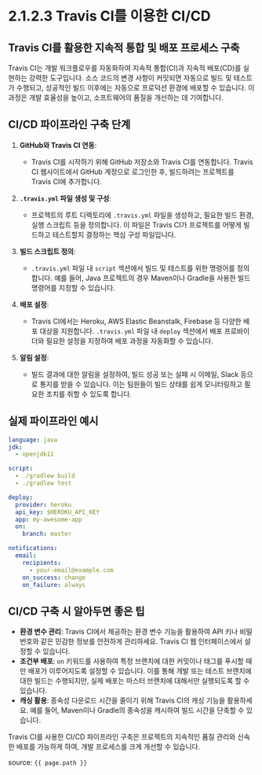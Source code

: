# 2.1.2.3 Travis CI를 이용한 CI/CD

## Travis CI를 활용한 지속적 통합 및 배포 프로세스 구축

Travis CI는 개발 워크플로우를 자동화하여 지속적 통합(CI)과 지속적 배포(CD)를 실현하는 강력한 도구입니다. 소스 코드의 변경 사항이 커밋되면 자동으로 빌드 및 테스트가 수행되고, 성공적인 빌드 이후에는 자동으로 프로덕션 환경에 배포할 수 있습니다. 이 과정은 개발 효율성을 높이고, 소프트웨어의 품질을 개선하는 데 기여합니다.

## CI/CD 파이프라인 구축 단계

1. **GitHub와 Travis CI 연동**:
    - Travis CI를 시작하기 위해 GitHub 저장소와 Travis CI를 연동합니다. Travis CI 웹사이트에서 GitHub 계정으로 로그인한 후, 빌드하려는 프로젝트를 Travis CI에 추가합니다.

2. **`.travis.yml` 파일 생성 및 구성**:
    - 프로젝트의 루트 디렉토리에 `.travis.yml` 파일을 생성하고, 필요한 빌드 환경, 실행 스크립트 등을 정의합니다. 이 파일은 Travis CI가 프로젝트를 어떻게 빌드하고 테스트할지 결정하는 핵심 구성 파일입니다.

3. **빌드 스크립트 정의**:
    - `.travis.yml` 파일 내 `script` 섹션에서 빌드 및 테스트를 위한 명령어를 정의합니다. 예를 들어, Java 프로젝트의 경우 Maven이나 Gradle을 사용한 빌드 명령어를 지정할 수 있습니다.

4. **배포 설정**:
    - Travis CI에서는 Heroku, AWS Elastic Beanstalk, Firebase 등 다양한 배포 대상을 지원합니다. `.travis.yml` 파일 내 `deploy` 섹션에서 배포 프로바이더와 필요한 설정을 지정하여 배포 과정을 자동화할 수 있습니다.

5. **알림 설정**:
    - 빌드 결과에 대한 알림을 설정하여, 빌드 성공 또는 실패 시 이메일, Slack 등으로 통지를 받을 수 있습니다. 이는 팀원들이 빌드 상태를 쉽게 모니터링하고 필요한 조치를 취할 수 있도록 합니다.

## 실제 파이프라인 예시

```yaml
language: java
jdk:
  - openjdk11

script:
  - ./gradlew build
  - ./gradlew test

deploy:
  provider: heroku
  api_key: $HEROKU_API_KEY
  app: my-awesome-app
  on:
    branch: master

notifications:
  email:
    recipients:
      - your-email@example.com
    on_success: change
    on_failure: always
```

## CI/CD 구축 시 알아두면 좋은 팁

- **환경 변수 관리**: Travis CI에서 제공하는 환경 변수 기능을 활용하여 API 키나 비밀번호와 같은 민감한 정보를 안전하게 관리하세요. Travis CI 웹 인터페이스에서 설정할 수 있습니다.
- **조건부 배포**: `on` 키워드를 사용하여 특정 브랜치에 대한 커밋이나 태그를 푸시할 때만 배포가 이루어지도록 설정할 수 있습니다. 이를 통해 개발 또는 테스트 브랜치에 대한 빌드는 수행되지만, 실제 배포는 마스터 브랜치에 대해서만 실행되도록 할 수 있습니다.
- **캐싱 활용**: 종속성 다운로드 시간을 줄이기 위해 Travis CI의 캐싱 기능을 활용하세요. 예를 들어, Maven이나 Gradle의 종속성을 캐시하여 빌드 시간을 단축할 수 있습니다.

Travis CI를 사용한 CI/CD 파이프라인 구축은 프로젝트의 지속적인 품질 관리와 신속한 배포를 가능하게 하여, 개발 프로세스를 크게 개선할 수 있습니다.

source: `{{ page.path }}`
